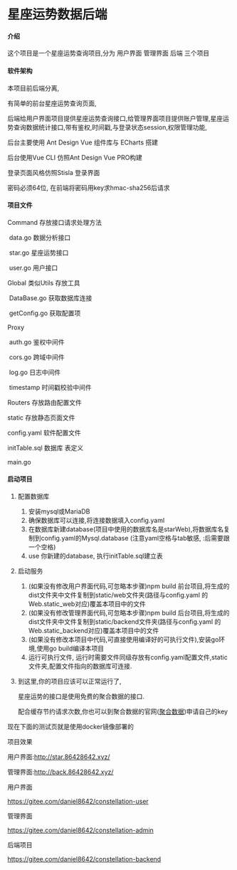 # 星座运势数据后端

#### 介绍

这个项目是一个星座运势查询项目,分为 用户界面 管理界面 后端 三个项目

#### 软件架构

本项目前后端分离,

有简单的前台星座运势查询页面,

后端给用户界面项目提供星座运势查询接口,给管理界面项目提供账户管理,星座运势查询数据统计接口,带有鉴权,时间戳,与登录状态session,权限管理功能,

后台主要使用 Ant Design Vue 组件库与 ECharts 搭建

后台使用Vue CLI 仿照Ant Design Vue PRO构建

登录页面风格仿照Stisla 登录界面

密码必须64位, 在前端将密码用key求hmac-sha256后请求



#### 项目文件

Command 存放接口请求处理方法

​	data.go 数据分析接口

​	star.go 星座运势接口

​	user.go 用户接口

Global 类似Utils 存放工具

​	DataBase.go 获取数据库连接 

​	getConfig.go 获取配置项

Proxy

​	auth.go 鉴权中间件

​	cors.go 跨域中间件

​	log.go 日志中间件

​	timestamp 时间戳校验中间件

Routers 存放路由配置文件

static 存放静态页面文件

config.yaml 软件配置文件

initTable.sql  数据库 表定义

main.go

#### 启动项目

1. 配置数据库

   1. 安装mysql或MariaDB
   2. 确保数据库可以连接,将连接数据填入config.yaml
   3. 在数据库新建database(项目中使用的数据库名是starWeb),将数据库名复制到config.yaml的Mysql.database (注意yaml空格与tab敏感, :后需要跟一个空格)
   4. use 你新建的database, 执行initTable.sql建立表

2. 启动服务

   1. (如果没有修改用户界面代码,可忽略本步骤)npm build 前台项目,将生成的dist文件夹中文件复制到static/web文件夹(路径与config.yaml 的Web.static_web对应)覆盖本项目中的文件
   2. (如果没有修改管理界面代码,可忽略本步骤)npm build 后台项目,将生成的dist文件夹中文件复制到static/backend文件夹(路径与config.yaml 的Web.static_backend对应)覆盖本项目中的文件
   3. (如果没有修改本项目中代码,可直接使用编译好的可执行文件),安装go环境,使用go build编译本项目
   4. 运行可执行文件, 运行时需要文件同级存放有config.yaml配置文件,static文件夹,配置文件指向的数据库可连接.

3. 到这里,你的项目应该可以正常运行了,

   星座运势的接口是使用免费的聚合数据的接口.

   配合缓存节约请求次数,你也可以到聚合数据的官网([聚合数据](https://www.juhe.cn/))申请自己的key



现在下面的测试页就是使用docker镜像部署的



项目效果

用户界面:http://star.86428642.xyz/

管理界面:http://back.86428642.xyz/

用户界面

https://gitee.com/daniel8642/constellation-user

管理界面

https://gitee.com/daniel8642/constellation-admin

后端项目

https://gitee.com/daniel8642/constellation-backend

